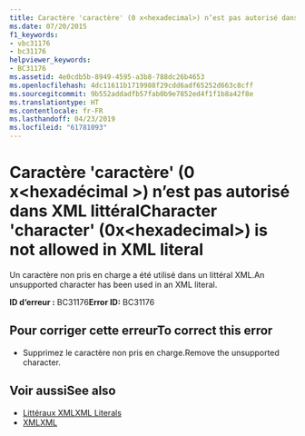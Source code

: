 ```yaml
---
title: Caractère 'caractère' (0 x<hexadecimal>) n’est pas autorisé dans XML littéral
ms.date: 07/20/2015
f1_keywords:
- vbc31176
- bc31176
helpviewer_keywords:
- BC31176
ms.assetid: 4e0cdb5b-8949-4595-a3b8-788dc26b4653
ms.openlocfilehash: 4dc11611b1719988f29cdd6adf65252d663c8cff
ms.sourcegitcommit: 9b552addadfb57fab0b9e7852ed4f1f1b8a42f8e
ms.translationtype: HT
ms.contentlocale: fr-FR
ms.lasthandoff: 04/23/2019
ms.locfileid: "61781093"
---
```

# <a name="character-character-0xhexadecimal-is-not-allowed-in-xml-literal"></a><span data-ttu-id="6faca-102">Caractère 'caractère' (0 x\<hexadécimal >) n’est pas autorisé dans XML littéral</span><span class="sxs-lookup"><span data-stu-id="6faca-102">Character 'character' (0x\<hexadecimal>) is not allowed in XML literal</span></span>
<span data-ttu-id="6faca-103">Un caractère non pris en charge a été utilisé dans un littéral XML.</span><span class="sxs-lookup"><span data-stu-id="6faca-103">An unsupported character has been used in an XML literal.</span></span>  
  
 <span data-ttu-id="6faca-104">**ID d’erreur :** BC31176</span><span class="sxs-lookup"><span data-stu-id="6faca-104">**Error ID:** BC31176</span></span>  
  
## <a name="to-correct-this-error"></a><span data-ttu-id="6faca-105">Pour corriger cette erreur</span><span class="sxs-lookup"><span data-stu-id="6faca-105">To correct this error</span></span>  
  
- <span data-ttu-id="6faca-106">Supprimez le caractère non pris en charge.</span><span class="sxs-lookup"><span data-stu-id="6faca-106">Remove the unsupported character.</span></span>  
  
## <a name="see-also"></a><span data-ttu-id="6faca-107">Voir aussi</span><span class="sxs-lookup"><span data-stu-id="6faca-107">See also</span></span>

- [<span data-ttu-id="6faca-108">Littéraux XML</span><span class="sxs-lookup"><span data-stu-id="6faca-108">XML Literals</span></span>](../../visual-basic/language-reference/xml-literals/index.md)
- [<span data-ttu-id="6faca-109">XML</span><span class="sxs-lookup"><span data-stu-id="6faca-109">XML</span></span>](../../visual-basic/programming-guide/language-features/xml/index.md)
